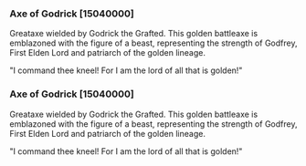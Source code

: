 ### Axe of Godrick [15040000]

Greataxe wielded by Godrick the Grafted. This golden battleaxe is emblazoned with the figure of a beast, representing the strength of Godfrey, First Elden Lord and patriarch of the golden lineage.

"I command thee kneel! For I am the lord of all that is golden!"### Axe of Godrick [15040000]

Greataxe wielded by Godrick the Grafted. This golden battleaxe is emblazoned with the figure of a beast, representing the strength of Godfrey, First Elden Lord and patriarch of the golden lineage.

"I command thee kneel! For I am the lord of all that is golden!"